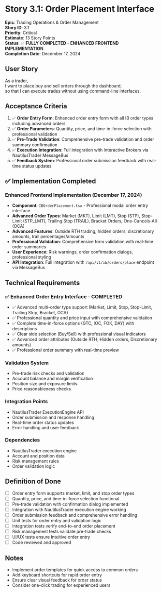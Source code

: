 # Story 3.1: Order Placement Interface

**Epic**: Trading Operations & Order Management  
**Story ID**: 3.1  
**Priority**: Critical  
**Estimate**: 13 Story Points  
**Status**: ✅ **FULLY COMPLETED - ENHANCED FRONTEND IMPLEMENTATION**  
**Completion Date**: December 17, 2024  

## User Story

As a trader,  
I want to place buy and sell orders through the dashboard,  
so that I can execute trades without using command-line interfaces.

## Acceptance Criteria

1. ✅ **Order Entry Form**: Enhanced order entry form with all IB order types including advanced orders
2. ✅ **Order Parameters**: Quantity, price, and time-in-force selection with professional validation
3. ✅ **Pre-Trade Validation**: Comprehensive pre-trade validation and order summary confirmation
4. ✅ **Execution Integration**: Full integration with Interactive Brokers via NautilusTrader MessageBus
5. ✅ **Feedback System**: Professional order submission feedback with real-time status updates

## ✅ Implementation Completed

### Enhanced Frontend Implementation (December 17, 2024)
- **Component**: `IBOrderPlacement.tsx` - Professional modal order entry interface
- **Advanced Order Types**: Market (MKT), Limit (LMT), Stop (STP), Stop-Limit (STP_LMT), Trailing Stop (TRAIL), Bracket Orders, One-Cancels-All (OCA)
- **Advanced Features**: Outside RTH trading, hidden orders, discretionary amounts, trail percentages/amounts
- **Professional Validation**: Comprehensive form validation with real-time order summaries
- **User Experience**: Risk warnings, order confirmation dialogs, professional styling
- **API Integration**: Full integration with `/api/v1/ib/orders/place` endpoint via MessageBus

## Technical Requirements

### ✅ Enhanced Order Entry Interface - COMPLETED
- ✅ Advanced multi-order type support (Market, Limit, Stop, Stop-Limit, Trailing Stop, Bracket, OCA)
- ✅ Professional quantity and price input with comprehensive validation
- ✅ Complete time-in-force options (GTC, IOC, FOK, DAY) with descriptions
- ✅ Clear side selection (Buy/Sell) with professional visual indicators
- ✅ Advanced order attributes (Outside RTH, Hidden orders, Discretionary amounts)
- ✅ Professional order summary with real-time preview

### Validation System
- Pre-trade risk checks and validation
- Account balance and margin verification
- Position size and exposure limits
- Price reasonableness checks

### Integration Points
- NautilusTrader ExecutionEngine API
- Order submission and response handling
- Real-time order status updates
- Error handling and user feedback

### Dependencies
- NautilusTrader execution engine
- Account and position data
- Risk management rules
- Order validation logic

## Definition of Done

- [ ] Order entry form supports market, limit, and stop order types
- [ ] Quantity, price, and time-in-force selection functional
- [ ] Pre-trade validation with confirmation dialog implemented
- [ ] Integration with NautilusTrader execution engine working
- [ ] Order submission feedback and comprehensive error handling
- [ ] Unit tests for order entry and validation logic
- [ ] Integration tests verify end-to-end order placement
- [ ] Risk management tests validate pre-trade checks
- [ ] UI/UX tests ensure intuitive order entry
- [ ] Code reviewed and approved

## Notes

- Implement order templates for quick access to common orders
- Add keyboard shortcuts for rapid order entry
- Ensure clear visual feedback for order status
- Consider one-click trading for experienced users